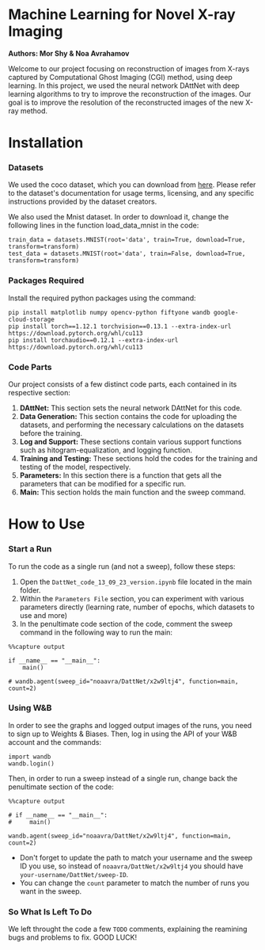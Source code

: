 # Machine Learning for Novel X-ray Imaging
**Authors: Mor Shy & Noa Avrahamov**

Welcome to our project focusing on reconstruction of images from X-rays captured by Computational Ghost Imaging (CGI) method, using deep learning.
In this project, we used the neural network DAttNet with deep learning algorithms to try to improve the reconstruction of the images.
Our goal is to improve the resolution of the reconstructed images of the new X-ray method.

# Installation
### Datasets
We used the coco dataset, which you can download from [here](https://cocodataset.org/#download).
Please refer to the dataset's documentation for usage terms, licensing, and any specific instructions provided by the dataset creators.

We also used the Mnist dataset. In order to download it, change the following lines in the function load_data_mnist in the code:
```
train_data = datasets.MNIST(root='data', train=True, download=True, transform=transform)
test_data = datasets.MNIST(root='data', train=False, download=True, transform=transform)
```
### Packages Required
Install the required python packages using the command:
```
pip install matplotlib numpy opencv-python fiftyone wandb google-cloud-storage
pip install torch==1.12.1 torchvision==0.13.1 --extra-index-url https://download.pytorch.org/whl/cu113
pip install torchaudio==0.12.1 --extra-index-url https://download.pytorch.org/whl/cu113
```
### Code Parts
Our project consists of a few distinct code parts, each contained in its respective section:
1. **DAttNet:** This section sets the neural network DAttNet for this code.
2. **Data Generation:** This section contains the code for uploading the datasets, and performing the necessary calculations on the datasets before the training.
3. **Log and Support:** These sections contain various support functions such as hitogram-equalization, and logging function.
4. **Training and Testing:** These sections hold the codes for the training and testing of the model, respectively.
5. **Parameters:** In this section there is a function that gets all the parameters that can be modified for a specific run.
6. **Main:** This section holds the main function and the sweep command. 

# How to Use
### Start a Run
To run the code as a single run (and not a sweep), follow these steps:
1. Open the `DattNet_code_13_09_23_version.ipynb` file located in the main folder.
2. Within the `Parameters File` section, you can experiment with various parameters directly (learning rate, number of epochs, which datasets to use and more)
3. In the penultimate code section of the code, comment the sweep command in the following way to run the main:
```
%%capture output

if __name__ == "__main__":
    main()

# wandb.agent(sweep_id="noaavra/DattNet/x2w9ltj4", function=main, count=2)
```
### Using W&B
In order to see the graphs and logged output images of the runs, you need to sign up to Weights & Biases.
Then, log in using the API of your W&B account and the commands:
```
import wandb
wandb.login()
```
Then, in order to run a sweep instead of a single run, change back the penultimate section of the code:
```
%%capture output

# if __name__ == "__main__":
#     main()

wandb.agent(sweep_id="noaavra/DattNet/x2w9ltj4", function=main, count=2)
```
- Don't forget to update the path to match your username and the sweep ID you use, so instead of `noaavra/DattNet/x2w9ltj4` you should have `your-username/DattNet/sweep-ID`.
- You can change the `count` parameter to match the number of runs you want in the sweep.

### So What Is Left To Do
We left throught the code a few `TODO` comments, explaining the reamining bugs and problems to fix.
GOOD LUCK!
